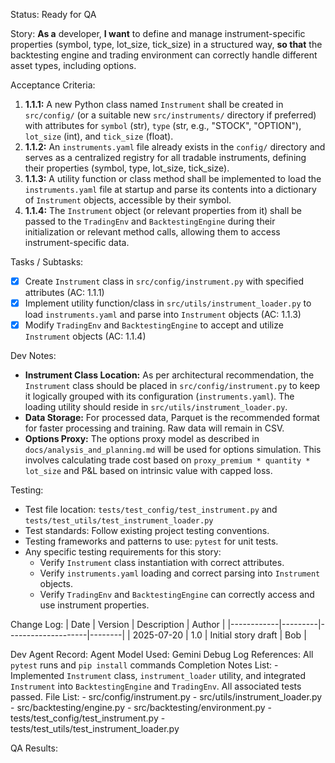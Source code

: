 Status: Ready for QA

Story:
  **As a** developer,
  **I want** to define and manage instrument-specific properties (symbol, type, lot_size, tick_size) in a structured way,
  **so that** the backtesting engine and trading environment can correctly handle different asset types, including options.

Acceptance Criteria:
1.  **1.1.1:** A new Python class named `Instrument` shall be created in `src/config/` (or a suitable new `src/instruments/` directory if preferred) with attributes for `symbol` (str), `type` (str, e.g., "STOCK", "OPTION"), `lot_size` (int), and `tick_size` (float).
2.  **1.1.2:** An `instruments.yaml` file already exists in the `config/` directory and serves as a centralized registry for all tradable instruments, defining their properties (symbol, type, lot_size, tick_size).
3.  **1.1.3:** A utility function or class method shall be implemented to load the `instruments.yaml` file at startup and parse its contents into a dictionary of `Instrument` objects, accessible by their symbol.
4.  **1.1.4:** The `Instrument` object (or relevant properties from it) shall be passed to the `TradingEnv` and `BacktestingEngine` during their initialization or relevant method calls, allowing them to access instrument-specific data.

Tasks / Subtasks:
- [x] Create `Instrument` class in `src/config/instrument.py` with specified attributes (AC: 1.1.1)
- [x] Implement utility function/class in `src/utils/instrument_loader.py` to load `instruments.yaml` and parse into `Instrument` objects (AC: 1.1.3)
- [x] Modify `TradingEnv` and `BacktestingEngine` to accept and utilize `Instrument` objects (AC: 1.1.4)

Dev Notes:
- **Instrument Class Location:** As per architectural recommendation, the `Instrument` class should be placed in `src/config/instrument.py` to keep it logically grouped with its configuration (`instruments.yaml`). The loading utility should reside in `src/utils/instrument_loader.py`.
- **Data Storage:** For processed data, Parquet is the recommended format for faster processing and training. Raw data will remain in CSV.
- **Options Proxy:** The options proxy model as described in `docs/analysis_and_planning.md` will be used for options simulation. This involves calculating trade cost based on `proxy_premium * quantity * lot_size` and P&L based on intrinsic value with capped loss.

Testing:
- Test file location: `tests/test_config/test_instrument.py` and `tests/test_utils/test_instrument_loader.py`
- Test standards: Follow existing project testing conventions.
- Testing frameworks and patterns to use: `pytest` for unit tests.
- Any specific testing requirements for this story:
    - Verify `Instrument` class instantiation with correct attributes.
    - Verify `instruments.yaml` loading and correct parsing into `Instrument` objects.
    - Verify `TradingEnv` and `BacktestingEngine` can correctly access and use instrument properties.

Change Log:
| Date       | Version | Description        | Author |
|------------|---------|--------------------|--------|
| 2025-07-20 | 1.0     | Initial story draft | Bob    |

Dev Agent Record:
  Agent Model Used: Gemini
  Debug Log References: All `pytest` runs and `pip install` commands
  Completion Notes List:
    - Implemented `Instrument` class, `instrument_loader` utility, and integrated `Instrument` into `BacktestingEngine` and `TradingEnv`. All associated tests passed.
  File List:
    - src/config/instrument.py
    - src/utils/instrument_loader.py
    - src/backtesting/engine.py
    - src/backtesting/environment.py
    - tests/test_config/test_instrument.py
    - tests/test_utils/test_instrument_loader.py

QA Results:
